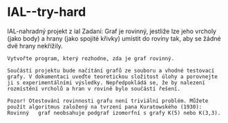 # IAL--try-hard
IAL-nahradný projekt z ial
Zadaní:
    Graf je rovinný, jestliže lze jeho vrcholy (jako body) a hrany (jako spojité křivky) umístit do roviny tak, aby se žádné dvě hrany  nekřížily.
    
    Vytvořte program, který rozhodne, zda je graf rovinný.
    
    Součástí projektu bude načítání grafů ze souboru a vhodné testovací grafy. V dokumentaci uveďte teoretickou složitost úlohy a porovnejte    ji s experimentálními výsledky. Nepředpokládá se, že by nalezení rozmístění vrcholů a hran v rovině bylo součástí řešení.
    
    Pozor! Otestování rovinnosti grafu není triviální problém. Můžete použít algoritmus založený na tvrzení pana Kuratowského (1930): Rovinný   graf neobsahuje podgraf izomorfní s grafy K(5) nebo K(3,3).
